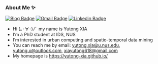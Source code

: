 ### About Me ✨

[![Blog Badge](https://img.shields.io/badge/Web-YutongXia-pink)](https://yutong-xia.github.io/)
[![Gmail Badge](https://img.shields.io/badge/-xiayutong618@gmail.com-RED?style=flat-square&labelColor=RED&logo=Gmail&logoColor=white&link=mailto:xiayutong618@gmail.com)](mailto:xiayutong618@gmail.com)
[![Linkedin Badge](https://img.shields.io/badge/-YutongXia-blue?style=flat-square&logo=Linkedin&logoColor=white&link=https://www.linkedin.com/in/yutong-xia/)](https://www.linkedin.com/in/yutong-xia/)
<!-- [![Visits Badge](https://badges.pufler.dev/visits/yutong-xia/yutong-xia?style=flat-square&color=pink&logo=github)](https://github.com/yutong-xia) -->
<!-- [![GitHub watchers](https://img.shields.io/github/watchers/Naereen/StrapDown.js.svg?style=social&label=Watch&maxAge=2592000)]([https://GitHub.com/Naereen/StrapDown.js/watchers/](https://github.com/yutong-xia)) -->


- Hi (｡･∀･)ﾉﾞ my name is Yutong XIA
- I’m a PhD student at IDS, NUS
- I’m interested in urban computing and spatio-temporal data mining
- You can reach me by email: yutong.xia@u.nus.edu, yutong.x@outlook.com, xiayutong618@gmail.com
- My homepage is https://yutong-xia.github.io/






